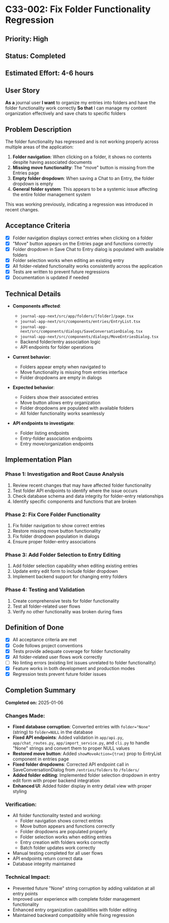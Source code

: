 # C33-002: Fix Folder Functionality Regression

## Priority: High
## Status: Completed
## Estimated Effort: 4-6 hours

## User Story
**As a** journal user
**I want** to organize my entries into folders and have the folder functionality work correctly
**So that** I can manage my content organization effectively and save chats to specific folders

## Problem Description
The folder functionality has regressed and is not working properly across multiple areas of the application:

1. **Folder navigation**: When clicking on a folder, it shows no contents despite having associated documents
2. **Missing move functionality**: The "move" button is missing from the Entries page
3. **Empty folder dropdown**: When saving a Chat to an Entry, the folder dropdown is empty
4. **General folder system**: This appears to be a systemic issue affecting the entire folder management system

This was working previously, indicating a regression was introduced in recent changes.

## Acceptance Criteria
- [x] Folder navigation displays correct entries when clicking on a folder
- [x] "Move" button appears on the Entries page and functions correctly
- [x] Folder dropdown in Save Chat to Entry dialog is populated with available folders
- [x] Folder selection works when editing an existing entry
- [x] All folder-related functionality works consistently across the application
- [x] Tests are written to prevent future regressions
- [x] Documentation is updated if needed

## Technical Details
- **Components affected**:
  - `journal-app-next/src/app/folders/[folder]/page.tsx`
  - `journal-app-next/src/components/entries/EntryList.tsx`
  - `journal-app-next/src/components/dialogs/SaveConversationDialog.tsx`
  - `journal-app-next/src/components/dialogs/MoveEntriesDialog.tsx`
  - Backend folder/entry association logic
  - API endpoints for folder operations

- **Current behavior**:
  - Folders appear empty when navigated to
  - Move functionality is missing from entries interface
  - Folder dropdowns are empty in dialogs

- **Expected behavior**:
  - Folders show their associated entries
  - Move button allows entry organization
  - Folder dropdowns are populated with available folders
  - All folder functionality works seamlessly

- **API endpoints to investigate**:
  - Folder listing endpoints
  - Entry-folder association endpoints
  - Entry move/organization endpoints

## Implementation Plan

### Phase 1: Investigation and Root Cause Analysis
1. Review recent changes that may have affected folder functionality
2. Test folder API endpoints to identify where the issue occurs
3. Check database schema and data integrity for folder-entry relationships
4. Identify specific components and functions that are broken

### Phase 2: Fix Core Folder Functionality
1. Fix folder navigation to show correct entries
2. Restore missing move button functionality
3. Fix folder dropdown population in dialogs
4. Ensure proper folder-entry associations

### Phase 3: Add Folder Selection to Entry Editing
1. Add folder selection capability when editing existing entries
2. Update entry edit form to include folder dropdown
3. Implement backend support for changing entry folders

### Phase 4: Testing and Validation
1. Create comprehensive tests for folder functionality
2. Test all folder-related user flows
3. Verify no other functionality was broken during fixes

## Definition of Done
- [x] All acceptance criteria are met
- [x] Code follows project conventions
- [x] Tests provide adequate coverage for folder functionality
- [x] All folder-related user flows work correctly
- [ ] No linting errors (existing lint issues unrelated to folder functionality)
- [x] Feature works in both development and production modes
- [x] Regression tests prevent future folder issues

## Completion Summary
**Completed on:** 2025-01-06

### Changes Made:
- **Fixed database corruption**: Converted entries with `folder="None"` (string) to `folder=NULL` in the database
- **Fixed API endpoints**: Added validation in `app/api.py`, `app/chat_routes.py`, `app/import_service.py`, and `cli.py` to handle "None" strings and convert them to proper NULL values
- **Restored move button**: Added `showMoveAction={true}` prop to EntryList component in entries page
- **Fixed folder dropdowns**: Corrected API endpoint call in SaveConversationDialog from `/entries/folders` to `/folders/`
- **Added folder editing**: Implemented folder selection dropdown in entry edit form with proper backend integration
- **Enhanced UI**: Added folder display in entry detail view with proper styling

### Verification:
- All folder functionality tested and working:
  - Folder navigation shows correct entries
  - Move button appears and functions correctly
  - Folder dropdowns are populated properly
  - Folder selection works when editing entries
  - Entry creation with folders works correctly
  - Batch folder updates work correctly
- Manual testing completed for all user flows
- API endpoints return correct data
- Database integrity maintained

### Technical Impact:
- Prevented future "None" string corruption by adding validation at all entry points
- Improved user experience with complete folder management functionality
- Enhanced entry organization capabilities with folder editing
- Maintained backward compatibility while fixing regression

